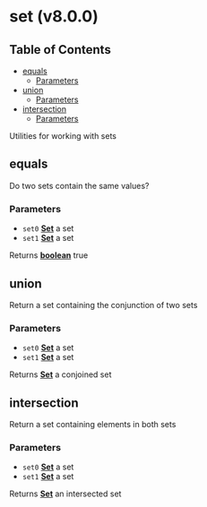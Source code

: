 # set (v8.0.0)

## Table of Contents

- [equals](#equals)
  * [Parameters](#parameters)
- [union](#union)
  * [Parameters](#parameters-1)
- [intersection](#intersection)
  * [Parameters](#parameters-2)

Utilities for working with sets

<!-- Generated by documentation.js. Update this documentation by updating the source code. -->

## equals

Do two sets contain the same values?

### Parameters

-   `set0` **[Set][1]** a set
-   `set1` **[Set][1]** a set

Returns **[boolean][2]** true

## union

Return a set containing the conjunction of two sets

### Parameters

-   `set0` **[Set][1]** a set
-   `set1` **[Set][1]** a set

Returns **[Set][1]** a conjoined set

## intersection

Return a set containing elements in both sets

### Parameters

-   `set0` **[Set][1]** a set
-   `set1` **[Set][1]** a set

Returns **[Set][1]** an intersected set

[1]: https://developer.mozilla.org/docs/Web/JavaScript/Reference/Global_Objects/Set

[2]: https://developer.mozilla.org/docs/Web/JavaScript/Reference/Global_Objects/Boolean
